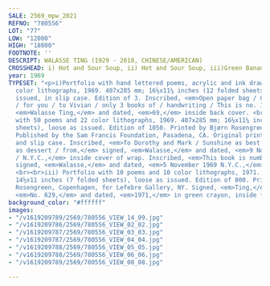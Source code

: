 ```yaml
---
SALE: 2569_mpw_2021
REFNO: "780556"
LOT: "77"
LOW: "12000"
HIGH: "18000"
FOOTNOTE: ''
DESCRIPT: WALASSE TING (1929 - 2010, CHINESE/AMERICAN)
CROSSHEAD: i) Hot and Sour Soup, ii) Hot and Sour Soup, iii)Green Banana, (Three Portfolios).
year: 1969
TYPESET: "<p>i)Portfolio with hand lettered poems, acrylic and ink drawings, and 19
  color lithographs, 1969. 407x285 mm; 16⅛x11¼ inches (12 folded sheets), loose as
  issued, in slip case. Edition of 3. Inscribed, <em>Open paper bag / Catch / Moonlight
  / for you / to Vivian / only 3 books of / handwriting / This is no. 1,</em> signed
  <em>Walasse Ting,</em> and dated, <em>69,</em> inside back cover. <br><br>ii) Portfolio
  with 50 poems and 22 color lithographs, 1969. 407x285 mm; 16⅛x11¼ inches (16 folded
  sheets), loose as issued. Edition of 1050. Printed by Bjørn Rosengreen, Copenhagen.
  Published by the Sam Francis Foundation, Pasadena, CA. Original printed binding,
  and slip case. Inscribed, <em>To Dorothy and Mark / Sunshine as best wishes / Moonlight
  as dessert / from,</em> signed, <em>Walasse,</em> and dated, <em>9 November 1969
  / N.Y.C.,</em> inside cover of wrap. Inscribed, <em>This book is numbered 824,</em>
  signed, <em>Walasse,</em> and dated, <em>5 November 1969 N.Y.C.,</em> on back cover.
  <br><br>iii) Portfolio with 10 poems and 10 color lithographs, 1971. 370x280 mm;
  14½x11 inches (7 folded sheets), loose as issued. Edition of 800. Printed by Bjørn
  Rosengreen, Copenhagen, for Lefebre Gallery, NY. Signed, <em>Ting,</em> inscribed,
  <em>No. 629,</em> and dated, <em>1971,</em> in green crayon, inside front cover.</p>"
background_color: "#ffffff"
images:
- "/v1619209789/2569/780556_VIEW_14_09.jpg"
- "/v1619209786/2569/780556_VIEW_02_02.jpg"
- "/v1619209787/2569/780556_VIEW_03_03.jpg"
- "/v1619209787/2569/780556_VIEW_04_04.jpg"
- "/v1619209788/2569/780556_VIEW_05_05.jpg"
- "/v1619209788/2569/780556_VIEW_06_06.jpg"
- "/v1619209789/2569/780556_VIEW_08_08.jpg"

---
```

